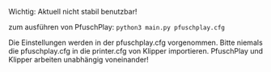 Wichtig: Aktuell nicht stabil benutzbar!

zum ausführen von PfuschPlay:
```python3 main.py pfuschplay.cfg```

Die Einstellungen werden in der pfuschplay.cfg vorgenommen. Bitte niemals die pfuschplay.cfg in die printer.cfg von Klipper importieren. PfuschPlay und Klipper arbeiten unabhängig voneinander!
